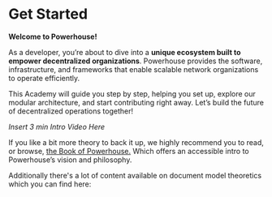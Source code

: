# Get Started

**Welcome to Powerhouse!** 

As a developer, you’re about to dive into a **unique ecosystem built to empower decentralized organizations**. Powerhouse provides the software, infrastructure, and frameworks that enable scalable network organizations to operate efficiently.   

This Academy will guide you step by step, helping you set up, explore our modular architecture, and start contributing right away. Let’s build the future of decentralized operations together!

*Insert 3 min Intro Video Here*

If you like a bit more theory to back it up, we highly recommend you to read, or browse, [the Book of Powerhouse.](https://www.notion.so/The-Book-of-Powerhouse-1611f4740a7f804baef1cb4b5504b549?pvs=21) Which offers an accessible intro to Powerhouse’s vision and philosophy.

Additionally there's a lot of content available on document model theoretics which you can find here: 

